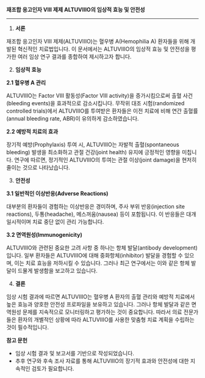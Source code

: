 **재조합 응고인자 VIII 제제 ALTUVIIIO의 임상적 효능 및 안전성**

---

1. **서론**

재조합 응고인자 VIII 제제(ALTUVIIIO)는 혈우병 A(Hemophilia A) 환자들을 위해 개발된 혁신적인 치료법입니다. 이 문서에서는 ALTUVIIIO의 임상적 효능 및 안전성을 평가한 여러 임상 연구 결과를 종합하여 제시하고자 합니다.

2. **임상적 효능**

**2.1 혈우병 A 관리**

ALTUVIIIO는 Factor VIII 활동성(Factor VIII activity)을 증가시킴으로써 출혈 사건(bleeding events)을 효과적으로 감소시킵니다. 무작위 대조 시험(randomized controlled trials)에서 ALTUVIIIO를 투여받은 환자들은 이전 치료에 비해 연간 출혈률(annual bleeding rate, ABR)이 유의하게 감소하였습니다.

**2.2 예방적 치료의 효과**

장기적 예방(Prophylaxis) 투여 시, ALTUVIIIO는 자발적 출혈(spontaneous bleeding) 발생을 최소화하고 관절 건강(joint health) 유지에 긍정적인 영향을 미칩니다. 연구에 따르면, 정기적인 ALTUVIIIO의 투여는 관절 이상(joint damage)을 현저히 줄이는 것으로 나타났습니다.

3. **안전성**

**3.1 일반적인 이상반응(Adverse Reactions)**

대부분의 환자들이 경험하는 이상반응은 경미하며, 주사 부위 반응(injection site reactions), 두통(headache), 메스꺼움(nausea) 등이 포함됩니다. 이 반응들은 대개 일시적이며 치료 중단 없이 관리 가능합니다.

**3.2 면역원성(Immunogenicity)**

ALTUVIIIO와 관련된 중요한 고려 사항 중 하나는 항체 발달(antibody development)입니다. 일부 환자들은 ALTUVIIIO에 대해 중화항체(inhibitor) 발달을 경험할 수 있으며, 이는 치료 효능을 저하시킬 수 있습니다. 그러나 최근 연구에서는 이와 같은 항체 발달이 드물게 발생함을 보고하고 있습니다.

4. **결론**

임상 시험 결과에 따르면 ALTUVIIIO는 혈우병 A 환자의 출혈 관리와 예방적 치료에서 높은 효능과 양호한 안전성 프로파일을 보유하고 있습니다. 그러나 항체 발달과 같은 면역원성 문제를 지속적으로 모니터링하고 평가하는 것이 중요합니다. 따라서 의료 전문가들은 환자의 개별적인 상황에 따라 ALTUVIIIO를 사용한 맞춤형 치료 계획을 수립하는 것이 필수적입니다.

**참고 문헌**

- 임상 시험 결과 및 보고서를 기반으로 작성되었습니다.
- 추후 연구와 후속 조사 자료를 통해 ALTUVIIIO의 장기적 효과와 안전성에 대한 지속적인 검토가 필요합니다.